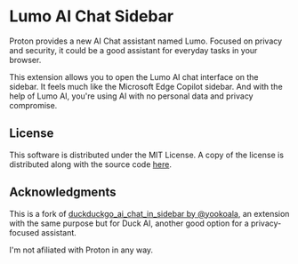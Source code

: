 # Lumo AI Chat Sidebar

Proton provides a new AI Chat assistant named Lumo. Focused on privacy and security, it could be a good assistant for everyday tasks in your browser.

This extension allows you to open the Lumo AI chat interface on the sidebar. It feels much like the Microsoft Edge Copilot sidebar. And with the help of Lumo AI, you're using AI with no personal data and privacy compromise.

## License

This software is distributed under the MIT License. A copy of the license is distributed along with the source code [here](LICENSE.md).

## Acknowledgments

This is a fork of [duckduckgo_ai_chat_in_sidebar by @yookoala](https://github.com/yookoala/duckduckgo_ai_chat_in_sidebar), an extension with the same purpose but for Duck AI, another good option for a privacy-focused assistant.

I'm not afiliated with Proton in any way. 
